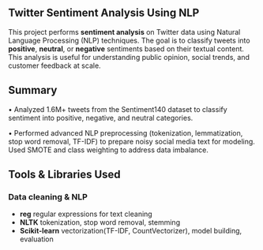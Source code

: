 ## Twitter Sentiment Analysis Using NLP
This project performs **sentiment analysis** on Twitter data using Natural Language Processing (NLP) techniques. The goal is to classify tweets into **positive**, **neutral**, or **negative** sentiments based on their textual content. This analysis is useful for understanding public opinion, social trends, and customer feedback at scale.

## Summary
•	Analyzed 1.6M+ tweets from the Sentiment140 dataset to classify sentiment into positive, negative, and neutral categories.

•	Performed advanced NLP preprocessing (tokenization, lemmatization, stop word removal, TF-IDF) to prepare noisy social media text for modeling. Used SMOTE and class weighting to address data imbalance.

## Tools & Libraries Used
### Data cleaning & NLP
- **reg** regular expressions for text cleaning
- **NLTK** tokenization, stop word removal, stemming
- **Scikit-learn** vectorization(TF-IDF, CountVectorizer), model building, evaluation

